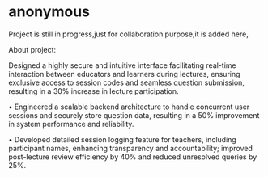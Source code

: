 # anonymous

Project is still in progress,just for collaboration purpose,it is added here,

About project:

Designed a highly secure and intuitive interface facilitating real-time interaction between educators and learners
during lectures, ensuring exclusive access to session codes and seamless question submission, resulting in a 30%
increase in lecture participation.

• Engineered a scalable backend architecture to handle concurrent user sessions and securely store question data,
resulting in a 50% improvement in system performance and reliability.

• Developed detailed session logging feature for teachers, including participant names, enhancing transparency
and accountability; improved post-lecture review efficiency by 40% and reduced unresolved queries by 25%.
